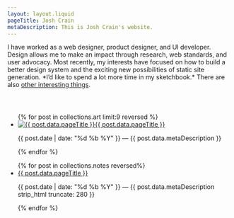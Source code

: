 ```yaml
---
layout: layout.liquid
pageTitle: Josh Crain
metaDescription: This is Josh Crain's website.
---
```

<p class="text--larger" style="margin-bottom:2em;"><span class="dropcap">I</span> have worked as a web designer, product designer, and UI developer. Design allows me to make an impact through research, web standards, and user advocacy. Most recently, my interests have focused on how to build a better design system and the exciting new possibilities of static site generation. *I’d like to spend a lot more time in my sketchbook.* There are also <a href="/notes/other-interesting-things/">other interesting things</a>.</p>
<ul class="flex--articles flex--articles--3 pull--both" style="padding-top:2em;">
{% for post in collections.art limit:9 reversed %}
<li>    
    <a href="{{ post.url }}" class="text--larger"><img src="{{post.data.metaImage}}" alt="{{ post.data.pageTitle }}">{{ post.data.pageTitle }}</a>
    <p><span class="text--secondary small-caps">{{ post.date | date: "%d %b %Y" }}</span> &mdash; {{ post.data.metaDescription }}</p>
</li>
{% endfor %} 
</ul>

<ul class="list--articles">
{% for post in collections.notes reversed%}
<li>    
    <a href="{{ post.url }}" class="text--larger">{{ post.data.pageTitle }}</a>
    <p><span class="text--secondary small-caps">{{ post.date | date: "%d %b %Y" }}</span> &mdash; {{ post.data.metaDescription strip_html truncate: 280 }}</p>
</li>
{% endfor %} 
</ul>